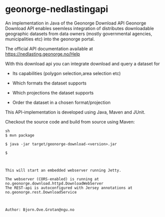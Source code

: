 # geonorge-nedlastingapi

An implementation in Java of the Geonorge Download API 
Geonorge Download API enables seemless integration of distributes downloadable geographic datasets
from data owners (mostly governmental agencies, municipalities etc) into the geonorge portal.

The official API documentation available at https://nedlasting.geonorge.no/Help



With this download api you can integrate download and query a dataset for
  
  - Its capabilities (polygon selection,area selection etc)
  
  - Which formats the dataset supports
  
  - Which projections the dataset supports
  
  - Order the dataset in a chosen format/projection


This API-implementation is developed using Java, Maven and JUnit.

Checkout the source code and build from source using Maven:
```
sh
$ mvn package 

$ java -jar target/geonorge-download-<version>.jar

$ 



This will start an embedded webserver running Jetty.

The webserver (CORS-enabled) is running at no.geonorge.download.httpd.DownloadWebServer
The REST-api is autoconfigured with Jersey annotations at no.geonorge.rest.DownloadService



Author: Bjorn.Ove.Grotan@ngu.no